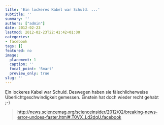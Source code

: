 ```yaml
---
title: 'Ein lockeres Kabel war Schuld. ...'
subtitle: ''
summary: ''
authors: ["admin"]
date: 2012-02-23
lastmod: 2012-02-23T22:41:42+01:00
categories:
- facebook
tags: []
featured: no
image:
  placement: 1
  caption: ''
  focal_point: 'Smart'
  preview_only: true
slug: ''
---
```

Ein lockeres Kabel war Schuld. Deswegen haben sie fälschlicherweise Überlichtgeschwindigkeit gemessen. Einstein hat doch wieder recht gehabt ;-)
> http://news.sciencemag.org/scienceinsider/2012/02/breaking-news-error-undoes-faster.html#.T0VX_Ld2dqU.facebook

